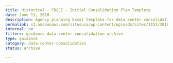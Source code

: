 ```yaml
---
title: Historical - FDCCI - Initial Consolidation Plan Template
date: June 11, 2010
description: Agency planning Excel template for data center consolidation.
permalink: s3.amazonaws.com/sitesusa/wp-content/uploads/sites/1151/2016/11/FDCCI-Initial-Consolidation-Template.xls
internal: no
filters: guidance data-center-consolidation archive
type: guidance
category: data-center-consolidation
status: archive

---
```

